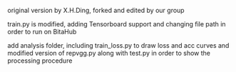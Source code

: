 original version by X.H.Ding, forked and edited by our group

train.py is modified, adding Tensorboard support and changing file path in order to run on BitaHub

add analysis folder, including train_loss.py to draw loss and acc curves and modified version of repvgg.py along with test.py in order to show the processing procedure